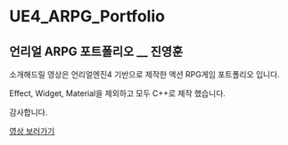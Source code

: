 # UE4_ARPG_Portfolio
## 언리얼 ARPG 포트폴리오 __ 진영훈

소개해드릴 영상은 언리얼엔진4 기반으로 제작한 액션 RPG게임 포트폴리오 입니다.

Effect, Widget, Material을 제외하고 모두 C++로 제작 했습니다.

감사합니다.

[영상 보러가기](https://youtu.be/-mf9TMXYcTA)
